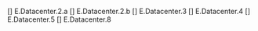 [] E.Datacenter.2.a
[] E.Datacenter.2.b
[] E.Datacenter.3
[] E.Datacenter.4
[] E.Datacenter.5
[] E.Datacenter.8
